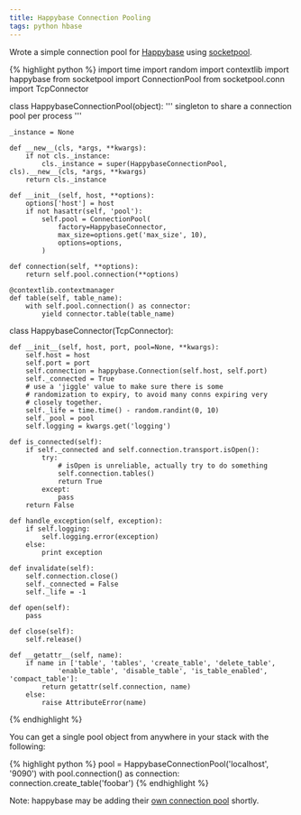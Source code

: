 ```yaml
---
title: Happybase Connection Pooling
tags: python hbase
---
```


Wrote a simple connection pool for [Happybase](https://github.com/wbolster/happybase) using [socketpool](https://pypi.python.org/pypi/socketpool).

{% highlight python %}
import time
import random
import contextlib
import happybase
from socketpool import ConnectionPool
from socketpool.conn import TcpConnector


class HappybaseConnectionPool(object):
    ''' singleton to share a connection pool per process '''

    _instance = None

    def __new__(cls, *args, **kwargs):
        if not cls._instance:
            cls._instance = super(HappybaseConnectionPool, cls).__new__(cls, *args, **kwargs)
        return cls._instance

    def __init__(self, host, **options):
        options['host'] = host
        if not hasattr(self, 'pool'):
            self.pool = ConnectionPool(
                factory=HappybaseConnector,
                max_size=options.get('max_size', 10),
                options=options,
            )

    def connection(self, **options):
        return self.pool.connection(**options)

    @contextlib.contextmanager
    def table(self, table_name):
        with self.pool.connection() as connector:
            yield connector.table(table_name)


class HappybaseConnector(TcpConnector):

    def __init__(self, host, port, pool=None, **kwargs):
        self.host = host
        self.port = port
        self.connection = happybase.Connection(self.host, self.port)
        self._connected = True
        # use a 'jiggle' value to make sure there is some
        # randomization to expiry, to avoid many conns expiring very
        # closely together.
        self._life = time.time() - random.randint(0, 10)
        self._pool = pool
        self.logging = kwargs.get('logging')

    def is_connected(self):
        if self._connected and self.connection.transport.isOpen():
            try:
                # isOpen is unreliable, actually try to do something
                self.connection.tables()
                return True
            except:
                pass
        return False

    def handle_exception(self, exception):
        if self.logging:
            self.logging.error(exception)
        else:
            print exception

    def invalidate(self):
        self.connection.close()
        self._connected = False
        self._life = -1

    def open(self):
        pass

    def close(self):
        self.release()

    def __getattr__(self, name):
        if name in ['table', 'tables', 'create_table', 'delete_table',
                'enable_table', 'disable_table', 'is_table_enabled', 'compact_table']:
            return getattr(self.connection, name)
        else:
            raise AttributeError(name)
{% endhighlight %}

You can get a single pool object from anywhere in your stack with the following:

{% highlight python %}
pool = HappybaseConnectionPool('localhost', '9090')
with pool.connection() as connection:
     connection.create_table('foobar')
{% endhighlight %}

Note: happybase may be adding their [own connection pool](https://github.com/wbolster/happybase/issues/21) shortly.
